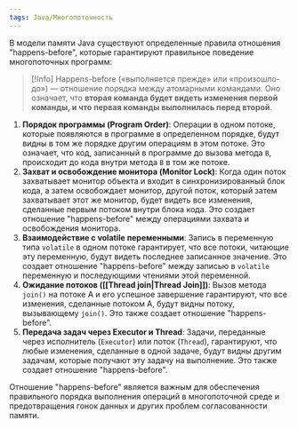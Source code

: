 ```yaml
---
tags: Java/Многопоточность
--- 
```

В модели памяти Java существуют определенные правила отношения "happens-before", которые гарантируют правильное поведение многопоточных программ:

>[!Info] 
>Happens-before («выполняется прежде» или «произошло-до») — отношение порядка между атомарными командами. Оно означает, что **вторая команда будет видеть изменения первой команды, и что первая команды выполнилась перед второй**.

1. **Порядок программы (Program Order)**: Операции в одном потоке, которые появляются в программе в определенном порядке, будут видны в том же порядке другим операциям в этом потоке. Это означает, что код, записанный в программе до вызова метода `B`, происходит до кода внутри метода `B` в том же потоке.
2. **Захват и освобождение монитора (Monitor Lock)**: Когда один поток захватывает монитор объекта и входит в синхронизированный блок кода, а затем освобождает монитор, другой поток, который затем захватывает этот же монитор, будет видеть все изменения, сделанные первым потоком внутри блока кода. Это создает отношение "happens-before" между операциями захвата и освобождения монитора.
3. **Взаимодействие с volatile переменными**: Запись в переменную типа `volatile` в одном потоке гарантирует, что все потоки, читающие эту переменную, будут видеть последнее записанное значение. Это создает отношение "happens-before" между записью в `volatile` переменную и последующими чтениями этой переменной.
4. **Ожидание потоков ([[Thread join|Thread Join]])**: Вызов метода `join()` на потоке A и его успешное завершение гарантируют, что все изменения, сделанные потоком A, будут видны потоку, вызывающему `join()`. Это также создает отношение "happens-before".
5. **Передача задач через Executor и Thread**: Задачи, переданные через исполнитель (`Executor`) или поток (`Thread`), гарантируют, что любые изменения, сделанные в одной задаче, будут видны другим задачам, которые получают эту задачу на выполнение. Это также создает отношение "happens-before".

Отношение "happens-before" является важным для обеспечения правильного порядка выполнения операций в многопоточной среде и предотвращения гонок данных и других проблем согласованности памяти.
